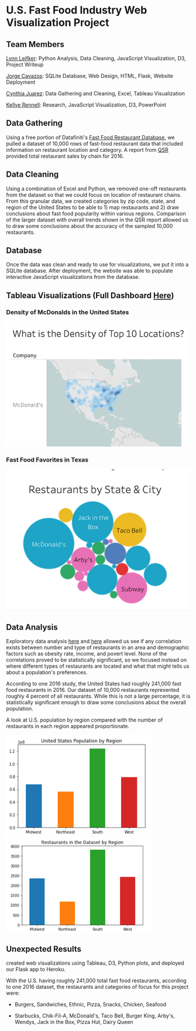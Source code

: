 # U.S. Fast Food Industry Web Visualization Project
## Team Members
[Lynn Leifker](https://github.com/LBBL96/): Python Analysis, Data Cleaning, JavaScript Visualization, D3, Project Writeup

[Jorge Cavazos](https://github.com/Jcavazosg/): SQLite Database, Web Design, HTML, Flask, Website Deployment

[Cynthia Juarez](https://github.com/juarezCynthia3/): Data Gathering and Cleaning, Excel, Tableau Visualization

[Kellye Rennell](https://github.com/KellyeRennell/): Research, JavaScript Visualization, D3, PowerPoint 

## Data Gathering
Using a free portion of Datafiniti's [Fast Food Restaurant Database](https://www.kaggle.com/datafiniti/fast-food-restaurants/), we pulled a dataset of 10,000 rows of fast-food restaurant data that included information on restaurant location and category. A report from [QSR](https://www.qsrmagazine.com/reports/qsr50-2016-top-50-chart) provided total restaurant sales by chain for 2016.

## Data Cleaning
Using a combination of Excel and Python, we removed one-off restaurants from the dataset so that we could focus on location of restaurant chains. From this granular data, we created categories by zip code, state, and region of the United States to be able to 1) map restaurants and 2) draw conclusions about fast food popularity within various regions. Comparison of the larger dataset with overall trends shown in the QSR report allowed us to draw some conclusions about the accuracy of the sampled 10,000 restaurants.

## Database
Once the data was clean and ready to use for visualizations, we put it into a SQLite database. After deployment, the website was able to populate interactive JavaScript visualizations from the database.

## Tableau Visualizations (Full Dashboard [Here](https://public.tableau.com/profile/cynthia8750#!/vizhome/FastFoodRestaurants_15752771722250/Dashboard2))

### Density of McDonalds in the United States

![Density Map](Fast_Food_Franchise_Analysis/static/images/TableauMap.png)

### Fast Food Favorites in Texas

![Bubble Chart](Fast_Food_Franchise_Analysis/static/images/TableauBubble.png)

## Data Analysis
Exploratory data analysis [here](Project_Resources/Jupyter_Notebooks/Fast_Food_Analysis.ipynb) and [here](Project_Resources/Jupyter_Notebooks/Graphic_Data_Analysis.ipynb) allowed us see if any correlation exists between number and type of restaurants in an area and demographic factors such as obesity rate, income, and povert level. None of the correlations proved to be statistically significant, so we focused instead on where different types of restaurants are located and what that might tells us about a population's preferences.

According to one 2016 study, the United States had roughly 241,000 fast food restaurants in 2016. Our dataset of 10,000 restaurants represented roughly 4 percent of all restaurants. While this is not a large percentage, it is statistically significant enough to draw some conclusions about the overall population.

A look at U.S. population by region compared with the number of restaurants in each region appeared proportionate.

![Population](Fast_Food_Franchise_Analysis/static/images/US_pop_small.png) ![Restaurants](Fast_Food_Franchise_Analysis/static/images/Restaurants_by_Region_small.png)

## Unexpected Results


created web visualizations using Tableau, D3, Python plots, and deployed our Flask app to Heroku.

With the U.S. having roughly 241,000 total fast food restaurants, according to one 2016 dataset, the restaurants and categories of focus for this project were:

* Burgers, Sandwiches, Ethnic, Pizza, Snacks, Chicken, Seafood

* Starbucks, Chik-Fil-A, McDonald's, Taco Bell, Burger King, Arby's, Wendys, Jack in the Box, Pizza Hut, Dairy Queen
